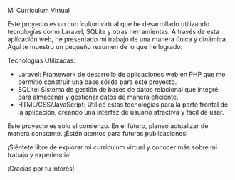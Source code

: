 Mi Curriculum Virtual

Este proyecto es un currículum virtual que he desarrollado utilizando tecnologías como Laravel, SQLite y otras herramientas. A través de esta aplicación web, he presentado mi trabajo de una manera única y dinámica. Aquí te muestro un pequeño resumen de lo que he logrado:

Tecnologías Utilizadas:
- Laravel: Framework de desarrollo de aplicaciones web en PHP que me permitió construir una base sólida para este proyecto.
- SQLite: Sistema de gestión de bases de datos relacional que integré para almacenar y gestionar datos de manera eficiente.
- HTML/CSS/JavaScript: Utilicé estas tecnologías para la parte frontal de la aplicación, creando una interfaz de usuario atractiva y fácil de usar.

Este proyecto es solo el comienzo. En el futuro, planeo actualizar de manera constante. ¡Estén atentos para futuras publicaciones!

¡Siéntete libre de explorar mi currículum virtual y conocer más sobre mi trabajo y experiencia!

¡Gracias por tu interés!
